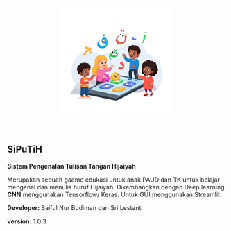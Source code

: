<p align="center">
<img src="images/hijaiyah-logo.png" alt="Logo SiPuTih" width="256"/>
</p>
<br>

## SiPuTiH
**Sistem Pengenalan Tulisan Tangan Hijaiyah**

Merupakan sebuah gaame edukasi untuk anak PAUD dan TK untuk belajar mengenal dan menulis huruf Hijaiyah.
Dikembangkan dengan Deep learning **CNN** menggunakan Tensorflow/ Keras.
Untuk GUI menggunakan Streamlit.

**Developer:**
Saiful Nur Budiman dan Sri Lestanti

**version:**
1.0.3